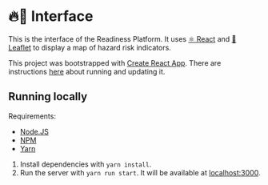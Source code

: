 # 🔥🙂 Interface

This is the interface of the Readiness Platform. It uses [⚛️ React](https://reactjs.org/) and [🍃 Leaflet](http://leafletjs.com/) to display a map of hazard risk indicators.

This project was bootstrapped with [Create React App](https://github.com/facebookincubator/create-react-app). There are instructions [here](https://github.com/facebook/create-react-app/blob/master/packages/react-scripts/template/README.md) about running and updating it.

## Running locally

Requirements:

- [Node.JS](https://nodejs.org/en/)
- [NPM](https://www.npmjs.com/)
- [Yarn](https://yarnpkg.com/en/)


1. Install dependencies with `yarn install`.
2. Run the server with `yarn run start`. It will be available at [localhost:3000](localhost:3000).
